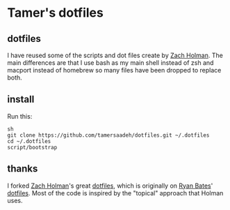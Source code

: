 # Tamer's dotfiles

## dotfiles

I have reused some of the scripts and dot files create by [Zach Holman](https://github.com/holman/dotfiles). The main differences are that I use bash as my main shell instead of zsh and macport instead of homebrew so many files have been dropped to replace both.

## install

Run this:

```
sh
git clone https://github.com/tamersaadeh/dotfiles.git ~/.dotfiles
cd ~/.dotfiles
script/bootstrap
```

## thanks

I forked [Zach Holman](https://github.com/holman)'s great [dotfiles](https://github.com/holman/dotfiles), which is originally on [Ryan Bates](https://github.com/ryanb)' [dotfiles](https://github.com/ryanb/dotfiles). Most of the code is inspired by the "topical" approach that Holman uses.